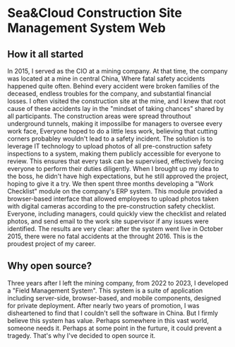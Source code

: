 # Sea&Cloud Construction Site Management System Web
## How it all started
In 2015, I served as the CIO at a mining company. At that time, the company was located at a mine in central China, Where fatal safety accidents happened quite often. Behind every accident were broken families of the deceased, endless troubles for the company, and substantial financial losses.
I often visited the construction site at the mine, and I knew that root cause of these accidents lay in the "mindset of taking chances" shared by all participants. The construction areas were spread throuthout underground tunnels, making it impossilbe for managers to oversee every work face, Everyone hoped to do a little less work, believing that cutting corners probabley wouldn't lead to a safety incident. The solution is to leverage IT technology to upload photos of all pre-construction safety inspections to a system, making them publicly accessible for everyone to review. This ensures that every task can be supervised, effectively forcing everyone to perform their duties diligently.
When I brought up my idea to the boss, he didn't have high expectations, but he still approved the project, hoping to give it a try. We then spent three months developing a "Work Checklist" module on the company's ERP system. This module provided a browser-based interface that allowed employees to upload photos taken with digital cameras according to the pre-construction safety checklist. Everyone, including managers, could quickly view the checklist and related photos, and send email to the work site supervisor if any issues were identified. The results are very clear: after the system went live in October 2015, there were no fatal accidents at the throught 2016. This is the proudest project of my career.
## Why open source?
Three years after I left the mining company, from 2022 to 2023, I developed a "Field Management System". This system is a suite of application including server-side, browser-based, and mobile components, designed for private deployment. After nearly two years of promotion, I was disheartened to find that I couldn't sell the software in China. 
But I firmly believe this system has value. Perhaps somewhere in this vast world, someone needs it. Perhaps at some point in the furture, it could prevent a tragedy. That's why I've decided to open source it.